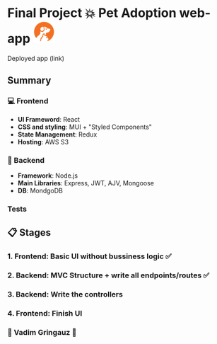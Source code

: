 # Final Project :collision: Pet Adoption web-app <img src='./logo.png' width=50px />
Deployed app (link)
## Summary
### :computer: Frontend
 * **UI Frameword**: React
 * **CSS and styling**: MUI + "Styled Components"
 * **State Management**: Redux
 * **Hosting**: AWS S3
### :file_folder: Backend
* **Framework**: Node.js
* **Main Libraries**: Express, JWT, AJV, Mongoose
* **DB**: MondgoDB
### Tests

## :clipboard: Stages
### 1. **Frontend**: Basic UI without bussiness logic :white_check_mark:
### 2. **Backend**: MVC Structure + write all endpoints/routes :white_check_mark:
### 3. **Backend**: Write the controllers
### 4. **Frontend**: Finish UI



### :basketball: Vadim Gringauz :basketball:
